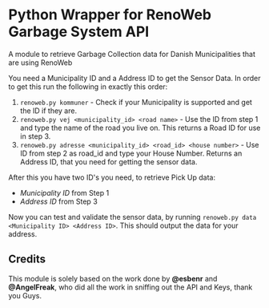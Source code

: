 # Python Wrapper for RenoWeb Garbage System API

A module to retrieve Garbage Collection data for Danish Municipalities that are using RenoWeb

You need a Municipality ID and a Address ID to get the Sensor Data. In order to get this run the following in exactly this order:

1. `renoweb.py kommuner` - Check if your Municipality is supported and get the ID if they are.
2. `renoweb.py vej <municipality_id> <road name>` - Use the ID from step 1 and type the name of the road you live on. This returns a Road ID for use in step 3.
3. `renoweb.py adresse <municipality_id> <road_id> <house number>` - Use ID from step 2 as road_id and type your House Number. Returns an Address ID, that you need for getting the sensor data.

After this you have two ID's you need, to retrieve Pick Up data:

* *Municipality ID* from Step 1
* *Address ID* from Step 3

Now you can test and validate the sensor data, by running `renoweb.py data <Municipality ID> <Address ID>`. This should output the data for your address.

## Credits

This module is solely based on the work done by **@esbenr** and **@AngelFreak**, who did all the work in sniffing out the API and Keys, thank you Guys.

